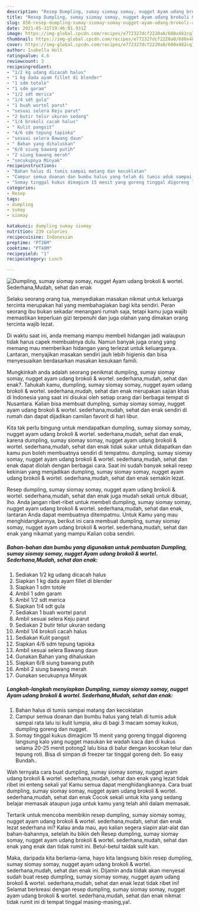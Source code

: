```yaml
---
description: "Resep Dumpling, sumay siomay somay, nugget Ayam udang brokoli &amp;amp; wortel. Sederhana,Mudah, sehat dan enak Sederhana Untuk Jualan"
title: "Resep Dumpling, sumay siomay somay, nugget Ayam udang brokoli &amp;amp; wortel. Sederhana,Mudah, sehat dan enak Sederhana Untuk Jualan"
slug: 850-resep-dumpling-sumay-siomay-somay-nugget-ayam-udang-brokoli-and-amp-wortel-sederhana-mudah-sehat-dan-enak-sederhana-untuk-jualan
date: 2021-05-31T19:46:01.931Z
image: https://img-global.cpcdn.com/recipes/e772327dcf2220a0/680x482cq70/dumpling-sumay-siomay-somay-nugget-ayam-udang-brokoli-wortel-sederhanamudah-sehat-dan-enak-foto-resep-utama.jpg
thumbnail: https://img-global.cpcdn.com/recipes/e772327dcf2220a0/680x482cq70/dumpling-sumay-siomay-somay-nugget-ayam-udang-brokoli-wortel-sederhanamudah-sehat-dan-enak-foto-resep-utama.jpg
cover: https://img-global.cpcdn.com/recipes/e772327dcf2220a0/680x482cq70/dumpling-sumay-siomay-somay-nugget-ayam-udang-brokoli-wortel-sederhanamudah-sehat-dan-enak-foto-resep-utama.jpg
author: Isabella Holt
ratingvalue: 4.6
reviewcount: 3
recipeingredient:
- "1/2 kg udang dicacah halus"
- "1 kg dada ayam fillet di blender"
- "1 sdm totole"
- "1 sdm garam"
- "1/2 sdt merica"
- "1/4 sdt gula"
- "1 buah wortel parut"
- "sesuai selera Keju parut"
- "2 butir telur ukuran sedang"
- "1/4 brokoli cacah halus"
- " Kulit pangsit"
- "4/6 sdm tepung tapioka"
- "sesuai selera Bawang daun"
- " Bahan yang dihaluskan"
- "6/8 siung bawang putih"
- "2 siung bawang merah"
- "secukupnya Minyak"
recipeinstructions:
- "Bahan halus di tumis sampai matang dan kecoklatan"
- "Campur semua doanan dan bumbu halus yang telah di tumis aduk sampai rata lalu isi kulit lumpia, aku di bagi 3 macam somay kukus, dumpling goreng dan nugget."
- "Somay tinggal kukus dimagicm 15 menit yang goreng tinggal digoreng langsung kalo yang nugget masukan ke wadah kaca dan di kukus selama 20-25 menit potong2 lalu bisa di balur dengan kocokan telur dan tepung roti. Bisa di simpan di freezer tar tinggal goreng deh. So easy Bundah.."
categories:
- Resep
tags:
- dumpling
- sumay
- siomay

katakunci: dumpling sumay siomay 
nutrition: 239 calories
recipecuisine: Indonesian
preptime: "PT36M"
cooktime: "PT40M"
recipeyield: "1"
recipecategory: Lunch

---
```



![Dumpling, sumay siomay somay, nugget Ayam udang brokoli &amp; wortel. Sederhana,Mudah, sehat dan enak](https://img-global.cpcdn.com/recipes/e772327dcf2220a0/680x482cq70/dumpling-sumay-siomay-somay-nugget-ayam-udang-brokoli-wortel-sederhanamudah-sehat-dan-enak-foto-resep-utama.jpg)

Selaku seorang orang tua, menyediakan masakan nikmat untuk keluarga tercinta merupakan hal yang membahagiakan bagi kita sendiri. Peran seorang ibu bukan sekadar menangani rumah saja, tetapi kamu juga wajib memastikan keperluan gizi terpenuhi dan juga olahan yang dimakan orang tercinta wajib lezat.

Di waktu  saat ini, anda memang mampu membeli hidangan jadi walaupun tidak harus capek membuatnya dulu. Namun banyak juga orang yang memang mau memberikan hidangan yang terlezat untuk keluarganya. Lantaran, menyajikan masakan sendiri jauh lebih higienis dan bisa menyesuaikan berdasarkan masakan kesukaan famili. 



Mungkinkah anda adalah seorang penikmat dumpling, sumay siomay somay, nugget ayam udang brokoli &amp; wortel. sederhana,mudah, sehat dan enak?. Tahukah kamu, dumpling, sumay siomay somay, nugget ayam udang brokoli &amp; wortel. sederhana,mudah, sehat dan enak merupakan sajian khas di Indonesia yang saat ini disukai oleh setiap orang dari berbagai tempat di Nusantara. Kalian bisa membuat dumpling, sumay siomay somay, nugget ayam udang brokoli &amp; wortel. sederhana,mudah, sehat dan enak sendiri di rumah dan dapat dijadikan camilan favorit di hari libur.

Kita tak perlu bingung untuk mendapatkan dumpling, sumay siomay somay, nugget ayam udang brokoli &amp; wortel. sederhana,mudah, sehat dan enak, karena dumpling, sumay siomay somay, nugget ayam udang brokoli &amp; wortel. sederhana,mudah, sehat dan enak tidak sukar untuk didapatkan dan kamu pun boleh membuatnya sendiri di tempatmu. dumpling, sumay siomay somay, nugget ayam udang brokoli &amp; wortel. sederhana,mudah, sehat dan enak dapat diolah dengan berbagai cara. Saat ini sudah banyak sekali resep kekinian yang menjadikan dumpling, sumay siomay somay, nugget ayam udang brokoli &amp; wortel. sederhana,mudah, sehat dan enak semakin lezat.

Resep dumpling, sumay siomay somay, nugget ayam udang brokoli &amp; wortel. sederhana,mudah, sehat dan enak juga mudah sekali untuk dibuat, lho. Anda jangan ribet-ribet untuk membeli dumpling, sumay siomay somay, nugget ayam udang brokoli &amp; wortel. sederhana,mudah, sehat dan enak, lantaran Anda dapat membuatnya ditempatmu. Untuk Kamu yang mau menghidangkannya, berikut ini cara membuat dumpling, sumay siomay somay, nugget ayam udang brokoli &amp; wortel. sederhana,mudah, sehat dan enak yang nikamat yang mampu Kalian coba sendiri.

<!--inarticleads1-->

##### Bahan-bahan dan bumbu yang digunakan untuk pembuatan Dumpling, sumay siomay somay, nugget Ayam udang brokoli &amp; wortel. Sederhana,Mudah, sehat dan enak:

1. Sediakan 1/2 kg udang dicacah halus
1. Siapkan 1 kg dada ayam fillet di blender
1. Siapkan 1 sdm totole
1. Ambil 1 sdm garam
1. Ambil 1/2 sdt merica
1. Siapkan 1/4 sdt gula
1. Sediakan 1 buah wortel parut
1. Ambil sesuai selera Keju parut
1. Sediakan 2 butir telur ukuran sedang
1. Ambil 1/4 brokoli cacah halus
1. Sediakan  Kulit pangsit
1. Siapkan 4/6 sdm tepung tapioka
1. Ambil sesuai selera Bawang daun
1. Gunakan  Bahan yang dihaluskan
1. Siapkan 6/8 siung bawang putih
1. Ambil 2 siung bawang merah
1. Gunakan secukupnya Minyak




<!--inarticleads2-->

##### Langkah-langkah menyiapkan Dumpling, sumay siomay somay, nugget Ayam udang brokoli &amp; wortel. Sederhana,Mudah, sehat dan enak:

1. Bahan halus di tumis sampai matang dan kecoklatan
1. Campur semua doanan dan bumbu halus yang telah di tumis aduk sampai rata lalu isi kulit lumpia, aku di bagi 3 macam somay kukus, dumpling goreng dan nugget.
1. Somay tinggal kukus dimagicm 15 menit yang goreng tinggal digoreng langsung kalo yang nugget masukan ke wadah kaca dan di kukus selama 20-25 menit potong2 lalu bisa di balur dengan kocokan telur dan tepung roti. Bisa di simpan di freezer tar tinggal goreng deh. So easy Bundah..




Wah ternyata cara buat dumpling, sumay siomay somay, nugget ayam udang brokoli &amp; wortel. sederhana,mudah, sehat dan enak yang lezat tidak ribet ini enteng sekali ya! Kamu semua dapat menghidangkannya. Cara buat dumpling, sumay siomay somay, nugget ayam udang brokoli &amp; wortel. sederhana,mudah, sehat dan enak Cocok sekali untuk kita yang sedang belajar memasak ataupun juga untuk kamu yang telah ahli dalam memasak.

Tertarik untuk mencoba membikin resep dumpling, sumay siomay somay, nugget ayam udang brokoli &amp; wortel. sederhana,mudah, sehat dan enak lezat sederhana ini? Kalau anda mau, ayo kalian segera siapin alat-alat dan bahan-bahannya, setelah itu bikin deh Resep dumpling, sumay siomay somay, nugget ayam udang brokoli &amp; wortel. sederhana,mudah, sehat dan enak yang enak dan tidak rumit ini. Betul-betul taidak sulit kan. 

Maka, daripada kita berlama-lama, hayo kita langsung bikin resep dumpling, sumay siomay somay, nugget ayam udang brokoli &amp; wortel. sederhana,mudah, sehat dan enak ini. Dijamin anda tiidak akan menyesal sudah buat resep dumpling, sumay siomay somay, nugget ayam udang brokoli &amp; wortel. sederhana,mudah, sehat dan enak lezat tidak ribet ini! Selamat berkreasi dengan resep dumpling, sumay siomay somay, nugget ayam udang brokoli &amp; wortel. sederhana,mudah, sehat dan enak nikmat tidak rumit ini di tempat tinggal masing-masing,ya!.


